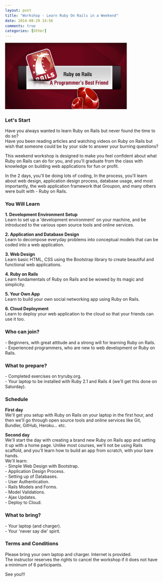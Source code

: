 ```yaml
---
layout: post
title: "Workshop - Learn Ruby On Rails in a Weekend"
date: 2014-08-29 14:56
comments: true
categories: [Other]
---
```


<p>
  <img src="/images/ruby_on_rails.png" width="400" />
</p>

<h3>Let's Start</h3>

<p>
  Have you always wanted to learn Ruby on Rails but never found the time to do so?<br/>
  Have you been reading articles and watching videos on Ruby on Rails but wish that someone could be by your side to answer your burning questions?
</p>

<p>
  This weekend workshop is designed to make you feel confident about what Ruby on Rails can do for you, and you'll graduate from the class with knowledge on building web applications for fun or profit.
</p>

<p>
  In the 2 days, you'll be doing lots of coding, In the process, you'll learn about web design, application design process, database usage, and most importantly, the web application framework that Groupon, and many others were built with - Ruby on Rails.
</p>

<h3>You Will Learn</h3>

<p>
  <strong>1. Development Environment Setup</strong><br/>
  Learn to set up a 'development environment' on your machine, and be introduced to the various open source tools and online services.
</p>

<p>
  <strong>2. Application and Database Design</strong><br/>
  Learn to decompose everyday problems into conceptual models that can be coded into a web application.
</p>

<p>
  <strong>3. Web Design</strong><br/>
  Learn basic HTML, CSS using the Bootstrap library to create beautiful and functional web applications.
</p>

<p>
  <strong>4. Ruby on Rails</strong><br/>
  Learn fundamentals of Ruby on Rails and be wowed by its magic and simplicity.
</p>

<p>
  <strong>5. Your Own App</strong><br/>
  Learn to build your own social networking app using Ruby on Rails.
</p>

<p>
  <strong>6. Cloud Deployment</strong><br/>
  Learn to deploy your web application to the cloud so that your friends can use it too.
</p>

<h3>Who can join?</h3>

<p>
  - Beginners, with great attitude and a strong will for learning Ruby on Rails.<br/>
  - Experienced programmers, who are new to web development or Ruby on Rails.
</p>

<h3>What to prepare?</h3>

<p>
  - Completed exercises on tryruby.org.<br/>
  - Your laptop to be installed with Ruby 2.1 and Rails 4 (we'll get this done on Saturday).
</p>

<h3>Schedule</h3>

<p>
  <strong>First day</strong><br/>
  We'll get you setup with Ruby on Rails on your laptop in the first hour, and then we'll go through open source tools and online services like Git, Bundler, GitHub, Heroku... etc.
</p>

<p>
  <strong>Second day</strong><br/>
  We'll start the day with creating a brand new Ruby on Rails app and setting it up with a home page. Unlike most courses, we'll not be using Rails scaffold, and you'll learn how to build an app from scratch, with your bare hands.<br/>
  We'll learn:<br/>
  - Simple Web Design with Bootstrap.<br/>
  - Application Design Process.<br/>
  - Setting up of Databases.<br/>
  - User Authentication.<br/>
  - Rails Models and Forms.<br/>
  - Model Validations.<br/>
  - Ajax Updates.<br/>
  - Deploy to Cloud.
</p>

<h3>What to bring?</h3>

<p>
  - Your laptop (and charger).<br/>
  - Your 'never say die' spirit.
</p>

<h3>Terms and Conditions</h3>

<p>
  Please bring your own laptop and charger. Internet is provided.<br/>
  The instructor reserves the rights to cancel the workshop if it does not have a minimum of 6 participants. 
</p>

<p>
  See you!!!
</p>